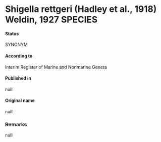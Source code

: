 # Shigella rettgeri (Hadley et al., 1918) Weldin, 1927 SPECIES

#### Status
SYNONYM

#### According to
Interim Register of Marine and Nonmarine Genera

#### Published in
null

#### Original name
null

### Remarks
null